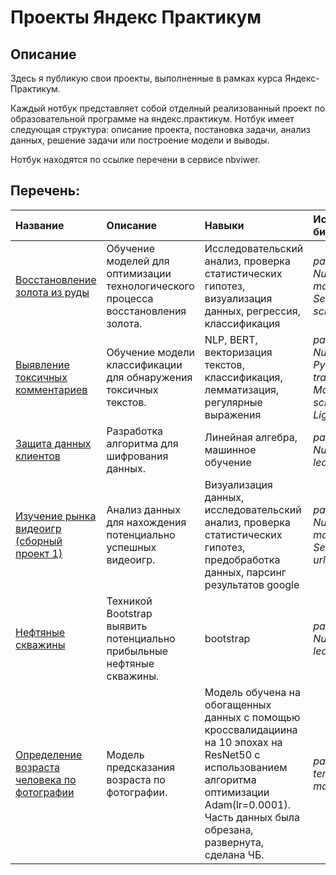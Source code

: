 # Проекты Яндекс Практикум
## Описание
Здесь я публикую свои проекты, выполненные в рамках курса Яндекс-Практикум.

Каждый нотбук представляет собой отделный  реализованный проект по  образовательной программе на яндекс.практикум. Нотбук имеет следующая структура:  описание проекта, постановка задачи, анализ данных, решение задачи или построение модели  и  выводы. 

Нотбук находятся по ссылке перечени в сервисе nbviwer. 

## Перечень:

|Название|Описание|Навыки|Используемые библиотеки| 
|:-------|:-------|:-----|:----------------------|
| [Восстановление золота из руды](https://nbviewer.jupyter.org/github/FrantsevMikel/yandex_praktikum_projects/blob/main/%D0%92%D0%BE%D1%81%D1%81%D1%82%D0%B0%D0%BD%D0%BE%D0%B2%D0%BB%D0%B5%D0%BD%D0%B8%D0%B5%20%D0%B7%D0%BE%D0%BB%D0%BE%D1%82%D0%B0/gold_pf.ipynb) | Обучение моделей для оптимизации технологического процесса восстановления золота. | Исследовательский анализ, проверка статистических гипотез, визуализация данных, регрессия, классификация | *pandas, NumPy, matplotlib, Seaborn, SciPy, scikit-learn* |
| [Выявление токсичных комментариев](https://nbviewer.jupyter.org/github/FrantsevMikel/yandex_praktikum_projects/blob/main/%D0%92%D1%8B%D1%8F%D0%B2%D0%BB%D0%B5%D0%BD%D0%B8%D0%B5%20%D1%82%D0%BE%D0%BA%D1%81%D0%B8%D1%87%D0%BD%D1%8B%D0%B5%20%D0%BA%D0%BE%D0%BC%D0%BC%D0%B5%D0%BD%D1%82%D0%B0%D1%80%D0%B8%D0%B8/oxic_comments.ipynb) | Обучение модели классификации для обнаружения токсичных текстов. | NLP, BERT, векторизация текстов, классификация, лемматизация, регулярные выражения | *pandas, NumPy, NLTK, PyTorch, transformers, Matplotlib, scikit-learn, LightGBM* |
| [Защита данных клиентов](https://nbviewer.jupyter.org/github/FrantsevMikel/yandex_praktikum_projects/blob/main/%D0%97%D0%B0%D1%89%D0%B8%D1%82%D0%B0%20%D0%B4%D0%B0%D0%BD%D0%BD%D1%8B%D1%85%20%D0%BA%D0%BB%D0%B8%D0%B5%D0%BD%D1%82%D0%BE%D0%B2/insurance.ipynb) | Разработка алгоритма для шифрования данных. | Линейная алгебра, машинное обучение | *pandas, NumPy, scikit-learn* |
| [Изучение рынка видеоигр (сборный проект 1)](https://nbviewer.jupyter.org/github/FrantsevMikel/yandex_praktikum_projects/blob/main/%D0%98%D0%B7%D1%83%D1%87%D0%B5%D0%BD%D0%B8%D0%B5%20%D1%80%D1%8B%D0%BD%D0%BA%D0%B0%20%D0%B2%D0%B8%D0%B4%D0%B5%D0%BE%D0%B8%D0%B3%D1%80/gamedev_pf.ipynb) | Анализ данных для нахождения потенциально успешных видеоигр. | Визуализация данных, исследовательский анализ, проверка статистических гипотез, предобработка данных, парсинг результатов google | *pandas, NumPy, matplotlib, Seaborn, SciPy, urllib, requests* |
|[Нефтяные скважины](https://nbviewer.jupyter.org/github/FrantsevMikel/yandex_praktikum_projects/blob/main/%D0%9D%D0%B5%D1%84%D1%82%D1%8F%D0%BD%D1%8B%D0%B5%20%D1%81%D0%BA%D0%B2%D0%B0%D0%B6%D0%B8%D0%BD%D1%8B/oil_pf.ipynb)| Техникой Bootstrap выявить потенциально прибыльные нефтяные скважины. |  bootstrap | *pandas, NumPy, scikit-learn, matplotlib* |
|[Определение возраста человека по фотографии](https://nbviewer.jupyter.org/github/FrantsevMikel/yandex_praktikum_projects/blob/main/%D0%9E%D0%BF%D1%80%D0%B5%D0%B4%D0%B5%D0%BB%D0%B5%D0%BD%D0%B8%D0%B5%20%D0%B2%D0%BE%D0%B7%D1%80%D0%BE%D1%81%D1%82%D0%B0%20%D1%87%D0%B5%D0%BB%D0%BE%D0%B2%D0%B5%D0%BA%D0%B0%20%D0%BF%D0%BE%20%D1%84%D0%BE%D1%82%D0%BE%D0%B3%D1%80%D0%B0%D1%84%D0%B8%D0%B9/%D0%9A%D0%BE%D0%BC%D0%BF%D1%8C%D1%8E%D1%82%D0%B5%D1%80%D0%BD%D0%BE%D0%B5%20%D0%B7%D1%80%D0%B5%D0%BD%D0%B8%D0%B5.ipynb)| Модель предсказания возраста по фотографии. |  Модель обучена на обогащенных данных с помощью кроссвалидациина на 10 эпохах на ResNet50 с использованием алгоритма оптимизации Adam(lr=0.0001). Часть данных была обрезана, развернута, сделана ЧБ. | *pandas, numpy, tensorflow, matplotlib* |
